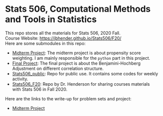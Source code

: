 # Stats 506, Computational Methods and Tools in Statistics
This repo stores all the materials for Stats 506, 2020 Fall.  
Course Website: https://jbhender.github.io/Stats506/F20/   
Here are some submodules in this repo:  
- [Midterm Project](https://github.com/ZhihaoXu/Stats506_midproject):
The midterm project is about propensity score weighting. I am mainly responsible for the `python` part in this project.  
- [Final Project](https://github.com/ZhihaoXu/Stats506_finalproject):
The final project is about the Benjamini-Hochberg Adjustment on different correlation structure.  
- [Stats506_public](https://github.com/ZhihaoXu/Stats506_public):
Repo for public use. It contains some codes for weekly activity.  
- [Stats506_F20](https://github.com/jbhender/Stats506_F20):
Repo by Dr. Henderson for sharing courses materials with Stats 506 in Fall 2020.  

Here are the links to the write-up for problem sets and project:
- [Midterm Project](http://htmlpreview.github.io/?https://github.com/ZhihaoXu/Stats506_midproject/blob/main/writeup.html)
<!-- - [Problem Set 1](http://htmlpreview.github.io/?https://github.com/ZhihaoXu/STATS506/blob/master/problem_set/ps1/ps1_writeup.html)
- [Problem Set 2](http://htmlpreview.github.io/?https://github.com/ZhihaoXu/STATS506/blob/master/problem_set/ps2/ps2_writeup.html)
- [Problem Set 3](http://htmlpreview.github.io/?https://github.com/ZhihaoXu/STATS506/blob/master/problem_set/ps3/ps3_writeup.html)
- [Problem Set 4](http://htmlpreview.github.io/?https://github.com/ZhihaoXu/STATS506/blob/master/problem_set/ps4/ps4_writeup.html)
- [Problem Set 5](http://htmlpreview.github.io/?https://github.com/ZhihaoXu/STATS506/blob/master/problem_set/ps5/ps5_writeup.html) -->